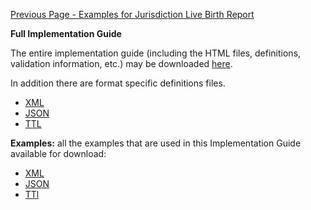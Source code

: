 [Previous Page - Examples for Jurisdiction Live Birth Report](examples_for_jurisdiction_live_birth_report.html)

**Full Implementation Guide**

The entire implementation guide (including the HTML files, definitions, validation information, etc.) may be downloaded [here](full-ig.zip).

In addition there are format specific definitions files.

* [XML](definitions.xml.zip)
* [JSON](definitions.json.zip)
* [TTL](definitions.ttl.zip)

**Examples:** all the examples that are used in this Implementation Guide available for download:

* [XML](examples.xml.zip)
* [JSON](examples.json.zip)
* [TTl](examples.ttl.zip)